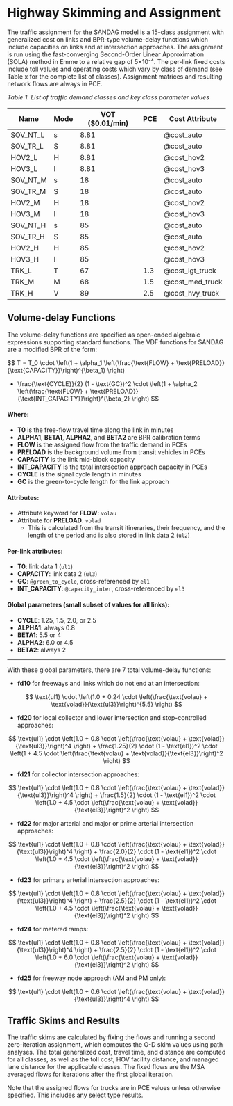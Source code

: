# Highway Skimming and Assignment

The traffic assignment for the SANDAG model is a 15-class assignment with generalized cost on links and BPR-type volume-delay functions which include capacities on links and at intersection approaches. The assignment is run using the fast-converging Second-Order Linear Approximation (SOLA) method in Emme to a relative gap of 5×10⁻⁴. The per-link fixed costs include toll values and operating costs which vary by class of demand (see Table x for the complete list of classes). Assignment matrices and resulting network flows are always in PCE. 

*Table 1. List of traffic demand classes and key class parameter values*

| Name      | Mode | VOT ($0.01/min) | PCE | Cost Attribute     |
|-----------|------|------------------|-----|--------------------|
| SOV_NT_L  | s    | 8.81             |     | @cost_auto         |
| SOV_TR_L  | S    | 8.81             |     | @cost_auto         |
| HOV2_L    | H    | 8.81             |     | @cost_hov2         |
| HOV3_L    | I    | 8.81             |     | @cost_hov3         |
| SOV_NT_M  | s    | 18               |     | @cost_auto         |
| SOV_TR_M  | S    | 18               |     | @cost_auto         |
| HOV2_M    | H    | 18               |     | @cost_hov2         |
| HOV3_M    | I    | 18               |     | @cost_hov3         |
| SOV_NT_H  | s    | 85               |     | @cost_auto         |
| SOV_TR_H  | S    | 85               |     | @cost_auto         |
| HOV2_H    | H    | 85               |     | @cost_hov2         |
| HOV3_H    | I    | 85               |     | @cost_hov3         |
| TRK_L     | T    | 67               | 1.3 | @cost_lgt_truck    |
| TRK_M     | M    | 68               | 1.5 | @cost_med_truck    |
| TRK_H     | V    | 89               | 2.5 | @cost_hvy_truck    |


## Volume-delay Functions

The volume-delay functions are specified as open-ended algebraic expressions supporting standard functions. The VDF functions for SANDAG are a modified BPR of the form:

$$
T = T_0 \cdot \left(1 + \alpha_1 \left(\frac{\text{FLOW} + \text{PRELOAD}}{\text{CAPACITY}}\right)^{\beta_1} \right)
+ \frac{\text{CYCLE}}{2} (1 - \text{GC})^2 \cdot \left(1 + \alpha_2 \left(\frac{\text{FLOW} + \text{PRELOAD}}{\text{INT_CAPACITY}}\right)^{\beta_2} \right)
$$


#### Where:
- **T0** is the free-flow travel time along the link in minutes  
- **ALPHA1**, **BETA1**, **ALPHA2**, and **BETA2** are BPR calibration terms  
- **FLOW** is the assigned flow from the traffic demand in PCEs  
- **PRELOAD** is the background volume from transit vehicles in PCEs  
- **CAPACITY** is the link mid-block capacity  
- **INT_CAPACITY** is the total intersection approach capacity in PCEs  
- **CYCLE** is the signal cycle length in minutes  
- **GC** is the green-to-cycle length for the link approach  

#### Attributes:
- Attribute keyword for **FLOW**: `volau`  
- Attribute for **PRELOAD**: `volad`  
    - This is calculated from the transit itineraries, their frequency, and the length of the period and is also stored in link data 2 (`ul2`)

#### Per-link attributes:
- **T0**: link data 1 (`ul1`)  
- **CAPACITY**: link data 2 (`ul3`)  
- **GC**: `@green_to_cycle`, cross-referenced by `el1`  
- **INT_CAPACITY**: `@capacity_inter`, cross-referenced by `el3`  

#### Global parameters (small subset of values for all links):
- **CYCLE**: 1.25, 1.5, 2.0, or 2.5  
- **ALPHA1**: always 0.8  
- **BETA1**: 5.5 or 4  
- **ALPHA2**: 6.0 or 4.5  
- **BETA2**: always 2  

---

With these global parameters, there are 7 total volume-delay functions:


- **fd10** for freeways and links which do not end at an intersection:  

$$
\text{ul1} \cdot \left(1.0 + 0.24 \cdot \left(\frac{\text{volau} + \text{volad}}{\text{ul3}}\right)^{5.5} \right)
$$

- **fd20** for local collector and lower intersection and stop-controlled approaches:  

$$
\text{ul1} \cdot \left(1.0 + 0.8 \cdot \left(\frac{\text{volau} + \text{volad}}{\text{ul3}}\right)^4 \right) +
\frac{1.25}{2} \cdot (1 - \text{el1})^2 \cdot \left(1 + 4.5 \cdot \left(\frac{\text{volau} + \text{volad}}{\text{el3}}\right)^2 \right)
$$

- **fd21** for collector intersection approaches:  

$$
\text{ul1} \cdot \left(1.0 + 0.8 \cdot \left(\frac{\text{volau} + \text{volad}}{\text{ul3}}\right)^4 \right) +
\frac{1.5}{2} \cdot (1 - \text{el1})^2 \cdot \left(1.0 + 4.5 \cdot \left(\frac{\text{volau} + \text{volad}}{\text{el3}}\right)^2 \right)
$$

- **fd22** for major arterial and major or prime arterial intersection approaches:  

$$
\text{ul1} \cdot \left(1.0 + 0.8 \cdot \left(\frac{\text{volau} + \text{volad}}{\text{ul3}}\right)^4 \right) +
\frac{2.0}{2} \cdot (1 - \text{el1})^2 \cdot \left(1.0 + 4.5 \cdot \left(\frac{\text{volau} + \text{volad}}{\text{el3}}\right)^2 \right)
$$

- **fd23** for primary arterial intersection approaches:  

$$
\text{ul1} \cdot \left(1.0 + 0.8 \cdot \left(\frac{\text{volau} + \text{volad}}{\text{ul3}}\right)^4 \right) +
\frac{2.5}{2} \cdot (1 - \text{el1})^2 \cdot \left(1.0 + 4.5 \cdot \left(\frac{\text{volau} + \text{volad}}{\text{el3}}\right)^2 \right)
$$

- **fd24** for metered ramps:  

$$
\text{ul1} \cdot \left(1.0 + 0.8 \cdot \left(\frac{\text{volau} + \text{volad}}{\text{ul3}}\right)^4 \right) +
\frac{2.5}{2} \cdot (1 - \text{el1})^2 \cdot \left(1.0 + 6.0 \cdot \left(\frac{\text{volau} + \text{volad}}{\text{el3}}\right)^2 \right)
$$

- **fd25** for freeway node approach (AM and PM only):  

$$
\text{ul1} \cdot \left(1.0 + 0.6 \cdot \left(\frac{\text{volau} + \text{volad}}{\text{ul3}}\right)^4 \right)
$$


## Traffic Skims and Results

The traffic skims are calculated by fixing the flows and running a second zero-iteration assignment, which computes the O-D skim values using path analyses. The total generalized cost, travel time, and distance are computed for all classes, as well as the toll cost, HOV facility distance, and managed lane distance for the applicable classes. The fixed flows are the MSA averaged flows for iterations after the first global iteration.  

Note that the assigned flows for trucks are in PCE values unless otherwise specified. This includes any select type results. 
